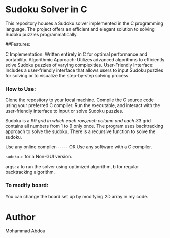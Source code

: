 # Sudoku Solver in C

This repository houses a Sudoku solver implemented in the C programming language. The project offers an efficient and elegant solution to solving Sudoku puzzles programmatically.

##Features:

C Implementation: Written entirely in C for optimal performance and portability.
Algorithmic Approach: Utilizes advanced algorithms to efficiently solve Sudoku puzzles of varying complexities.
User-Friendly Interface: Includes a user-friendly interface that allows users to input Sudoku puzzles for solving or to visualize the step-by-step solving process.

### How to Use:

Clone the repository to your local machine.
Compile the C source code using your preferred C compiler.
Run the executable, and interact with the user-friendly interface to input or solve Sudoku puzzles.

Sudoku is a 9*9 grid in which each row,each column and each 3*3 grid contains all numbers from 1 to 9 only once.
The program uses backtracking approach to solve the sudoku. There is a recursive function to solve the sudoku.


Use any online compiler------
                                     OR
Use any software with a C compiler.

```sudoku.c``` for a Non-GUI version.

args: a to run the solver using optimized algorithm, b for regular backtracking algorithm.

### To modify board:
You can change the board set up by modifying 2D array in my code.

# Author
Mohammad Abdou

